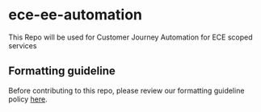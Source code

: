 # ece-ee-automation

This Repo will be used for Customer Journey Automation for ECE scoped services

## Formatting guideline

Before contributing to this repo, please review our formatting guideline
policy [here](https://wiki.autodesk.com/display/EFDE/Project+formatter+and+checkstyle).
